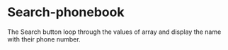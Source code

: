 # Search-phonebook
The Search button loop through the values of array and display the name with their phone number.
